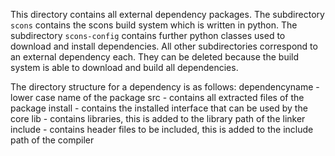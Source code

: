 This directory contains all external dependency packages. The subdirectory `scons` contains the scons build system which is written in python. The subdirectory `scons-config` contains further python classes used to download and install dependencies. All other subdirectories correspond to an external dependency each. They can be deleted because the build system is able to download and build all dependencies.

The directory structure for a dependency is as follows:
dependencyname - lower case name of the package
  src          - contains all extracted files of the package
  install      - contains the installed interface that can be used by the core 
    lib        - contains libraries, this is added to the library path of the linker
    include    - contains header files to be included, this is added to the include path of the compiler
